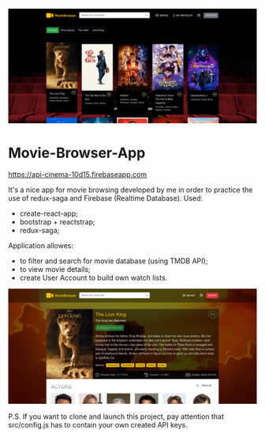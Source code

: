 
![Alt text](MovieBrowser_1.png?raw=true "MovieBrowser")

# Movie-Browser-App

https://api-cinema-10d15.firebaseapp.com


It's a nice app for movie browsing developed by me in order to practice the use of redux-saga and Firebase (Realtime Database). 
Used: 
* create-react-app;
* bootstrap + reactstrap;
* redux-saga;

Application allowes: 
* to filter and search for movie database (using TMDB API);
* to view movie details;
* create User Account to build own watch lists.

![Alt text](MovieBrowser_2.png?raw=true "MovieBrowser")


P.S. If you want to clone and launch this project, pay attention that src/config.js has to contain your own created API keys.
